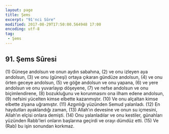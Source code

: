 ```yaml
---
layout: page
title: Şems
excerpt: "91'nci Sûre"
modified: 2017-08-29T17:50:00.564948 17:00
encoding: utf-8
tag: 
 - Şems
---
```


## 91. Şems Sûresi

(1) Güneşe andolsun ve onun aydın sabahına,
(2) ve onu izleyen aya andolsun,
(3) ve onu (güneşi) ortaya çıkaran gündüze andolsun,
(4) ve onu örten geceye andolsun,
(5) ve göğe andolsun ve onu yapana,
(6) ve yere andolsun ve onu yuvarlayıp döşeyene,
(7) ve nefse andolsun ve onu biçimlendirene,
(8) bozukluğunu ve korunmasını ona ilham edene andolsun,
(9) nefsini yücelten kimse elbette kazanmıştır.
(10) Ve onu alçaltan kimse elbette ziyana uğramıştır.
(11) Azgınlığı yüzünden Semud yalanladı.
(12) En haydutları ayaklandığı zaman,
(13) Allah’ın devesine ve onun su içmesini, Allah’ın elçisi onlara demişti.
(14) Onu yalanladılar ve onu kestiler, günahları yüzünden Rabb'leri onların başlarına geçirdi ve orayı dümdüz etti.
(15) Ve (Rab) bu işin sonundan korkmaz.
